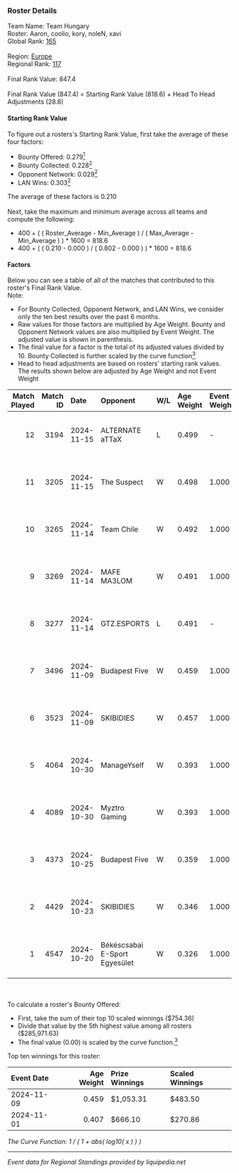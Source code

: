 ### Roster Details<br />
Team Name: Team Hungary<br />
Roster: Aaron, coolio, kory, noleN, xavi<br />
Global Rank: [165](../../standings_global_2025_02_28.md)<br />
<br />
Region: [Europe]( ../../standings_europe_2025_02_28.md)<br />
Regional Rank: [117]( ../../standings_europe_2025_02_28.md)<br />
<br />
Final Rank Value:  847.4<br />
<br />
Final Rank Value (847.4) = Starting Rank Value (818.6) + Head To Head Adjustments (28.8)<br />

#### Starting Rank Value<br />
To figure out a rosters's Starting Rank Value, first take the average of these four factors:<br />
- Bounty Offered: 0.279[<sup>1</sup>](#table2)
- Bounty Collected: 0.228[<sup>2</sup>](#table1)
- Opponent Network: 0.029[<sup>2</sup>](#table1)
- LAN Wins: 0.303[<sup>2</sup>](#table1)

The average of these factors is 0.210<br />
<br />
Next, take the maximum and minimum average across all teams and compute the following:<br />
- 400 + ( ( Roster_Average - Min_Average ) / ( Max_Average - Min_Average ) ) * 1600 = 818.6
- 400 + ( ( 0.210 - 0.000 ) / ( 0.802 - 0.000 ) ) * 1600 = 818.6


#### Factors<br />
Below you can see a table of all of the matches that contributed to this roster's Final Rank Value.<br />
Note:<br />

- For Bounty Collected, Opponent Network, and LAN Wins, we consider only the ten best results over the past 6 months.
- Raw values for those factors are multiplied by Age Weight. Bounty and Opponent Network values are also multiplied by Event Weight. The adjusted value is shown in parenthesis.
- The final value for a factor is the total of its adjusted values divided by 10. Bounty Collected is further scaled by the curve function[<sup>3</sup>](#curveFunction)
- Head to head adjustments are based on rosters' starting rank values. The results shown below are adjusted by Age Weight and not Event Weight
<span id="table1"></span><br />


| Match Played | Match ID | Date       | Opponent                      | W/L | Age Weight | Event Weight | Bounty Collected | Opponent Network | LAN Wins  | H2H Adj. | Roster                            |
| -: | -: | :- | :- | :- | :- | :- | :- | :- | :- | -: | :- |
|           12 |     3194 | 2024-11-15 | ALTERNATE aTTaX               | L   | 0.499      | -            | -                | -                | -         |    -3.68 | Aaron, coolio, kory, noleN, xavi  |
|           11 |     3205 | 2024-11-15 | The Suspect                   | W   | 0.498      | 1.000        | 0.003 (0.002)    | 0.242 (0.121)    | 1 (0.498) |     6.34 | Aaron, coolio, kory, noleN, xavi  |
|           10 |     3265 | 2024-11-14 | Team Chile                    | W   | 0.492      | 1.000        | 0.000 (0.000)    | 0.050 (0.024)    | 1 (0.492) |     2.79 | Aaron, coolio, kory, noleN, xavi  |
|            9 |     3269 | 2024-11-14 | MAFE MA3LOM                   | W   | 0.491      | 1.000        | 0.000 (0.000)    | 0.024 (0.012)    | 1 (0.491) |     2.58 | Aaron, coolio, kory, noleN, xavi  |
|            8 |     3277 | 2024-11-14 | GTZ.ESPORTS                   | L   | 0.491      | -            | -                | -                | -         |    -0.77 | Aaron, coolio, kory, noleN, xavi  |
|            7 |     3496 | 2024-11-09 | Budapest Five                 | W   | 0.459      | 1.000        | 0.002 (0.001)    | 0.079 (0.036)    | 1 (0.459) |     4.30 | Aaron, balage, Kamion, kory, xavi |
|            6 |     3523 | 2024-11-09 | SKIBIDIES                     | W   | 0.457      | 1.000        | 0.001 (0.000)    | 0.057 (0.026)    | 1 (0.457) |     3.57 | Aaron, balage, Kamion, kory, xavi |
|            5 |     4064 | 2024-10-30 | ManageYself                   | W   | 0.393      | 1.000        | 0.000 (0.000)    | 0.020 (0.008)    | 0 (0.000) |     2.42 | Aaron, coolio, Kamion, kory, xavi |
|            4 |     4089 | 2024-10-30 | Myztro Gaming                 | W   | 0.393      | 1.000        | 0.000 (0.000)    | 0.017 (0.007)    | 0 (0.000) |     2.49 | Aaron, coolio, Kamion, kory, xavi |
|            3 |     4373 | 2024-10-25 | Budapest Five                 | W   | 0.359      | 1.000        | 0.002 (0.001)    | 0.079 (0.028)    | 0 (0.000) |     3.36 | Aaron, coolio, Kamion, kory, xavi |
|            2 |     4429 | 2024-10-23 | SKIBIDIES                     | W   | 0.346      | 1.000        | 0.001 (0.000)    | 0.057 (0.020)    | 0 (0.000) |     2.97 | Aaron, coolio, Kamion, kory, xavi |
|            1 |     4547 | 2024-10-20 | Békéscsabai E-Sport Egyesület | W   | 0.326      | 1.000        | 0.000 (0.000)    | 0.037 (0.012)    | 0 (0.000) |     2.39 | Aaron, coolio, Kamion, kory, xavi |

<br />
<span id="table2"></span><br />
To calculate a roster's Bounty Offered:<br />

- First, take the sum of their top 10 scaled winnings ($754.36)
- Divide that value by the 5th highest value among all rosters ($285,971.63)
- The final value (0.00) is scaled by the curve function.[<sup>3</sup>](#curveFunction)

Top ten winnings for this roster:<br />

| Event Date | Age Weight | Prize Winnings | Scaled Winnings |
| :- | -: | :- | :- |
| 2024-11-09 |      0.459 | $1,053.31      | $483.50         |
| 2024-11-01 |      0.407 | $666.10        | $270.86         |


<span id="curveFunction"></span>_The Curve Function: 1 / ( 1 + abs( log10( x ) ) )_<br />

---
_Event data for Regional Standings provided by liquipedia.net_<br />
